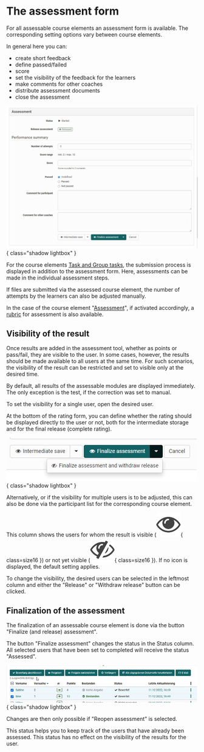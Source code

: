 # The assessment form

For all assessable course elements an assessment form is available. The corresponding setting options vary between course elements.

In general here you can:

* create short feedback
* define passed/failed
* score
* set the visibility of the feedback for the learners
* make comments for other coaches
* distribute assessment documents
* close the assessment

![Assessment form](assets/Bewertungsformular_172_en.jpg){ class="shadow lightbox" }

For the course elements [Task and Group tasks](Assessing_tasks_and_group_tasks.md), the submission process is displayed in addition to the assessment form. Here, assessments can be made in the individual assessment steps.

If files are submitted via the assessed course element, the number of attempts by the learners can also be adjusted manually.

In the case of the course element "[Assessment](../learningresources/Performance_assessment.md)", if activated accordingly, a [rubric](../learningresources/Rubric.md) for assessment is also available.

## Visibility of the result

Once results are added in the assessment tool, whether as points or pass/fail, they are visible to the user. In some cases, however, the results should be made available to all users at the same time. For such scenarios, the visibility of the result can be restricted and set to visible only at the desired time.

By default, all results of the assessable modules are displayed immediately. The only exception is the test, if the correction was set to manual.

To set the visibility for a single user, open the desired user. 

At the bottom of the rating form, you can define whether the rating should be displayed directly to the user or not, both for the intermediate storage and for the final release (complete rating). 

![Visibility](assets/Freigabe_Auge_en.jpg){ class="shadow lightbox" }

Alternatively, or if the visibility for multiple users is to be adjusted, this can also be done via the participant list for the corresponding course element. 

This column shows the users for whom the result is visible (![Eye](assets/sichtbar_434343_64.png){ class=size16 }) or not yet visible (![Crossed out eye](assets/nicht_sichtbar_434343_64.png){ class=size16 }). If no icon is displayed, the default setting applies. 

To change the visibility, the desired users can be selected in the leftmost column and either the "Release" or "Withdraw release" button can be clicked. 

## Finalization of the assessment

The finalization of an assessable course element is done via the button "Finalize (and release) assessment".

The button "Finalize assessment" changes the status in the Status column. All selected users that have been set to completed will receive the status "Assessed". 

![Finalize assessment](assets/Bewertung_abschliessen1.jpg){ class="shadow lightbox" }

Changes are then only possible if "Reopen assessment" is selected.

This status helps you to keep track of the users that have already been assessed. This status has no effect on the visibility of the results for the user.
